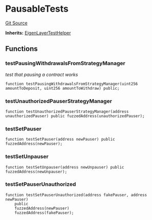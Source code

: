 # PausableTests
[Git Source](https://github.com/Sabnock01/eigenlayer-contracts/blob/fa80db0202cf74fb2bae3ffc6aa6db988074a698/src/test/Pausable.t.sol)

**Inherits:**
[EigenLayerTestHelper](/docs/docgen/src/src/test/EigenLayerTestHelper.t.sol/contract.EigenLayerTestHelper.md)


## Functions
### testPausingWithdrawalsFromStrategyManager

*test that pausing a contract works*


```solidity
function testPausingWithdrawalsFromStrategyManager(uint256 amountToDeposit, uint256 amountToWithdraw) public;
```

### testUnauthorizedPauserStrategyManager


```solidity
function testUnauthorizedPauserStrategyManager(address unauthorizedPauser) public fuzzedAddress(unauthorizedPauser);
```

### testSetPauser


```solidity
function testSetPauser(address newPauser) public fuzzedAddress(newPauser);
```

### testSetUnpauser


```solidity
function testSetUnpauser(address newUnpauser) public fuzzedAddress(newUnpauser);
```

### testSetPauserUnauthorized


```solidity
function testSetPauserUnauthorized(address fakePauser, address newPauser)
    public
    fuzzedAddress(newPauser)
    fuzzedAddress(fakePauser);
```

